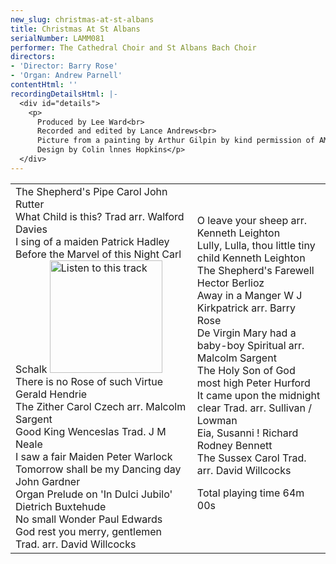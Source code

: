 ```yaml
---
new_slug: christmas-at-st-albans
title: Christmas At St Albans
serialNumber: LAMM081
performer: The Cathedral Choir and St Albans Bach Choir
directors:
- 'Director: Barry Rose'
- 'Organ: Andrew Parnell'
contentHtml: ''
recordingDetailsHtml: |-
  <div id="details">
    <p>
      Produced by Lee Ward<br>
      Recorded and edited by Lance Andrews<br>
      Picture from a painting by Arthur Gilpin by kind permission of AMPL Cards, Windsor<br>
      Design by Colin lnnes Hopkins</p>
  </div>
---
```


<table class="tracktable">
  <tbody>
    <tr>
      <td class="column1">
        <span class="trackname">The Shepherd's Pipe Carol </span> <span class="composer">John Rutter</span><br>
        <span class="trackname"> What Child is this? </span> <span class="composer">Trad arr.</span><span class="trackname"> </span> <span class="composer">Walford Davies<br>
        </span> <span class="trackname">I sing of a maiden </span> <span class="composer">Patrick Hadley<br>
        </span> <span class="trackname">Before the Marvel of this Night</span><span class="composer"> Carl Schalk</span><span class="trackname"> </span><a href="cliplinks/marvelni.ram"> <img alt="Listen to this track" src="/web/20120407001727im_/http://www.lammas.co.uk/images/listen.gif" width="180"></a><br>
        <span class="trackname"> There is no Rose of such</span><span class="composer"> </span> <span class="trackname">Virtue </span> <span class="composer">Gerald Hendrie</span><br>
        <span class="trackname"> The Zither Carol </span> <span class="composer">Czech arr. Malcolm Sargent<br>
        </span> <span class="trackname">Good King Wenceslas </span> <span class="composer">Trad. J M Neale<br>
        </span> <span class="trackname">I saw a fair Maiden </span> <span class="composer">Peter</span><span class="trackname"> </span> <span class="composer">Warlock</span><br>
        <span class="trackname"> Tomorrow shall be my Dancing day</span><span class="composer"> John Gardner<br>
        </span> <span class="trackname">Organ Prelude on 'In Dulci Jubilo' </span> <span class="composer">Dietrich Buxtehude<br>
        </span> <span class="trackname">No small Wonder </span> <span class="composer">Paul</span><span class="trackname"> </span> <span class="composer">Edwards<br>
        </span> <span class="trackname">God rest you merry, gentlemen </span> <span class="composer">Trad. arr. David Willcocks</span>
      </td>
      <td class="column2">
        <span class="trackname">O leave your sheep</span><span class="composer"> arr. Kenneth Leighton</span><br>
        <span class="trackname"> Lully, Lulla, thou little tiny child </span> <span class="composer">Kenneth Leighton</span><br>
        <span class="trackname"> The Shepherd's Farewell </span> <span class="composer">Hector Berlioz</span><br>
        <span class="trackname"> Away in a Manger </span> <span class="composer">W J Kirkpatrick arr. Barry Rose</span><br>
        <span class="trackname"> De Virgin Mary had a baby-boy </span> <span class="composer">Spiritual arr. Malcolm Sargent</span><br>
        <span class="trackname"> The Holy Son of God most high </span> <span class="composer">Peter Hurford</span><br>
        <span class="trackname"> It came upon the midnight clear</span><span class="composer"> Trad. arr. Sullivan / Lowman</span><br>
        <span class="trackname"> Eia, Susanni ! </span> <span class="composer">Richard Rodney Bennett</span><br>
        <span class="trackname"> The Sussex Carol </span> <span class="composer">Trad. arr. David Willcocks </span>
        <p>
          <span id="playingtime">Total playing time 64m 00s</span></p>
      </td>
    </tr>
  </tbody>
</table>
